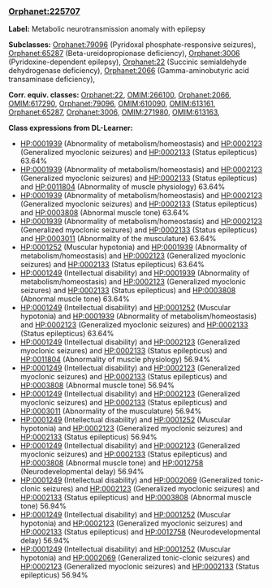 
### [Orphanet:225707](http://www.orpha.net/ORDO/Orphanet_225707)
**Label:** Metabolic neurotransmission anomaly with epilepsy

**Subclasses:** [Orphanet:79096](http://www.orpha.net/ORDO/Orphanet_79096) (Pyridoxal phosphate-responsive seizures), [Orphanet:65287](http://www.orpha.net/ORDO/Orphanet_65287) (Beta-ureidopropionase deficiency), [Orphanet:3006](http://www.orpha.net/ORDO/Orphanet_3006) (Pyridoxine-dependent epilepsy), [Orphanet:22](http://www.orpha.net/ORDO/Orphanet_22) (Succinic semialdehyde dehydrogenase deficiency), [Orphanet:2066](http://www.orpha.net/ORDO/Orphanet_2066) (Gamma-aminobutyric acid transaminase deficiency), 

**Corr. equiv. classes:** [Orphanet:22](http://www.orpha.net/ORDO/Orphanet_22), [OMIM:266100](http://purl.obolibrary.org/obo/OMIM_266100), [Orphanet:2066](http://www.orpha.net/ORDO/Orphanet_2066), [OMIM:617290](http://purl.obolibrary.org/obo/OMIM_617290), [Orphanet:79096](http://www.orpha.net/ORDO/Orphanet_79096), [OMIM:610090](http://purl.obolibrary.org/obo/OMIM_610090), [OMIM:613161](http://purl.obolibrary.org/obo/OMIM_613161), [Orphanet:65287](http://www.orpha.net/ORDO/Orphanet_65287), [Orphanet:3006](http://www.orpha.net/ORDO/Orphanet_3006), [OMIM:271980](http://purl.obolibrary.org/obo/OMIM_271980), [OMIM:613163](http://purl.obolibrary.org/obo/OMIM_613163), 

**Class expressions from DL-Learner:**

- [HP:0001939](http://purl.obolibrary.org/obo/HP_0001939) (Abnormality of metabolism/homeostasis) and [HP:0002123](http://purl.obolibrary.org/obo/HP_0002123) (Generalized myoclonic seizures) and [HP:0002133](http://purl.obolibrary.org/obo/HP_0002133) (Status epilepticus) 63.64%
- [HP:0001939](http://purl.obolibrary.org/obo/HP_0001939) (Abnormality of metabolism/homeostasis) and [HP:0002123](http://purl.obolibrary.org/obo/HP_0002123) (Generalized myoclonic seizures) and [HP:0002133](http://purl.obolibrary.org/obo/HP_0002133) (Status epilepticus) and [HP:0011804](http://purl.obolibrary.org/obo/HP_0011804) (Abnormality of muscle physiology) 63.64%
- [HP:0001939](http://purl.obolibrary.org/obo/HP_0001939) (Abnormality of metabolism/homeostasis) and [HP:0002123](http://purl.obolibrary.org/obo/HP_0002123) (Generalized myoclonic seizures) and [HP:0002133](http://purl.obolibrary.org/obo/HP_0002133) (Status epilepticus) and [HP:0003808](http://purl.obolibrary.org/obo/HP_0003808) (Abnormal muscle tone) 63.64%
- [HP:0001939](http://purl.obolibrary.org/obo/HP_0001939) (Abnormality of metabolism/homeostasis) and [HP:0002123](http://purl.obolibrary.org/obo/HP_0002123) (Generalized myoclonic seizures) and [HP:0002133](http://purl.obolibrary.org/obo/HP_0002133) (Status epilepticus) and [HP:0003011](http://purl.obolibrary.org/obo/HP_0003011) (Abnormality of the musculature) 63.64%
- [HP:0001252](http://purl.obolibrary.org/obo/HP_0001252) (Muscular hypotonia) and [HP:0001939](http://purl.obolibrary.org/obo/HP_0001939) (Abnormality of metabolism/homeostasis) and [HP:0002123](http://purl.obolibrary.org/obo/HP_0002123) (Generalized myoclonic seizures) and [HP:0002133](http://purl.obolibrary.org/obo/HP_0002133) (Status epilepticus) 63.64%
- [HP:0001249](http://purl.obolibrary.org/obo/HP_0001249) (Intellectual disability) and [HP:0001939](http://purl.obolibrary.org/obo/HP_0001939) (Abnormality of metabolism/homeostasis) and [HP:0002123](http://purl.obolibrary.org/obo/HP_0002123) (Generalized myoclonic seizures) and [HP:0002133](http://purl.obolibrary.org/obo/HP_0002133) (Status epilepticus) and [HP:0003808](http://purl.obolibrary.org/obo/HP_0003808) (Abnormal muscle tone) 63.64%
- [HP:0001249](http://purl.obolibrary.org/obo/HP_0001249) (Intellectual disability) and [HP:0001252](http://purl.obolibrary.org/obo/HP_0001252) (Muscular hypotonia) and [HP:0001939](http://purl.obolibrary.org/obo/HP_0001939) (Abnormality of metabolism/homeostasis) and [HP:0002123](http://purl.obolibrary.org/obo/HP_0002123) (Generalized myoclonic seizures) and [HP:0002133](http://purl.obolibrary.org/obo/HP_0002133) (Status epilepticus) 63.64%
- [HP:0001249](http://purl.obolibrary.org/obo/HP_0001249) (Intellectual disability) and [HP:0002123](http://purl.obolibrary.org/obo/HP_0002123) (Generalized myoclonic seizures) and [HP:0002133](http://purl.obolibrary.org/obo/HP_0002133) (Status epilepticus) and [HP:0011804](http://purl.obolibrary.org/obo/HP_0011804) (Abnormality of muscle physiology) 56.94%
- [HP:0001249](http://purl.obolibrary.org/obo/HP_0001249) (Intellectual disability) and [HP:0002123](http://purl.obolibrary.org/obo/HP_0002123) (Generalized myoclonic seizures) and [HP:0002133](http://purl.obolibrary.org/obo/HP_0002133) (Status epilepticus) and [HP:0003808](http://purl.obolibrary.org/obo/HP_0003808) (Abnormal muscle tone) 56.94%
- [HP:0001249](http://purl.obolibrary.org/obo/HP_0001249) (Intellectual disability) and [HP:0002123](http://purl.obolibrary.org/obo/HP_0002123) (Generalized myoclonic seizures) and [HP:0002133](http://purl.obolibrary.org/obo/HP_0002133) (Status epilepticus) and [HP:0003011](http://purl.obolibrary.org/obo/HP_0003011) (Abnormality of the musculature) 56.94%
- [HP:0001249](http://purl.obolibrary.org/obo/HP_0001249) (Intellectual disability) and [HP:0001252](http://purl.obolibrary.org/obo/HP_0001252) (Muscular hypotonia) and [HP:0002123](http://purl.obolibrary.org/obo/HP_0002123) (Generalized myoclonic seizures) and [HP:0002133](http://purl.obolibrary.org/obo/HP_0002133) (Status epilepticus) 56.94%
- [HP:0001249](http://purl.obolibrary.org/obo/HP_0001249) (Intellectual disability) and [HP:0002123](http://purl.obolibrary.org/obo/HP_0002123) (Generalized myoclonic seizures) and [HP:0002133](http://purl.obolibrary.org/obo/HP_0002133) (Status epilepticus) and [HP:0003808](http://purl.obolibrary.org/obo/HP_0003808) (Abnormal muscle tone) and [HP:0012758](http://purl.obolibrary.org/obo/HP_0012758) (Neurodevelopmental delay) 56.94%
- [HP:0001249](http://purl.obolibrary.org/obo/HP_0001249) (Intellectual disability) and [HP:0002069](http://purl.obolibrary.org/obo/HP_0002069) (Generalized tonic-clonic seizures) and [HP:0002123](http://purl.obolibrary.org/obo/HP_0002123) (Generalized myoclonic seizures) and [HP:0002133](http://purl.obolibrary.org/obo/HP_0002133) (Status epilepticus) and [HP:0003808](http://purl.obolibrary.org/obo/HP_0003808) (Abnormal muscle tone) 56.94%
- [HP:0001249](http://purl.obolibrary.org/obo/HP_0001249) (Intellectual disability) and [HP:0001252](http://purl.obolibrary.org/obo/HP_0001252) (Muscular hypotonia) and [HP:0002123](http://purl.obolibrary.org/obo/HP_0002123) (Generalized myoclonic seizures) and [HP:0002133](http://purl.obolibrary.org/obo/HP_0002133) (Status epilepticus) and [HP:0012758](http://purl.obolibrary.org/obo/HP_0012758) (Neurodevelopmental delay) 56.94%
- [HP:0001249](http://purl.obolibrary.org/obo/HP_0001249) (Intellectual disability) and [HP:0001252](http://purl.obolibrary.org/obo/HP_0001252) (Muscular hypotonia) and [HP:0002069](http://purl.obolibrary.org/obo/HP_0002069) (Generalized tonic-clonic seizures) and [HP:0002123](http://purl.obolibrary.org/obo/HP_0002123) (Generalized myoclonic seizures) and [HP:0002133](http://purl.obolibrary.org/obo/HP_0002133) (Status epilepticus) 56.94%


